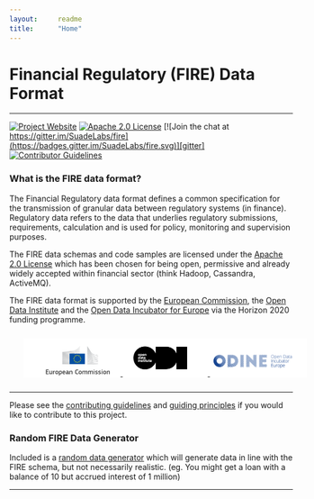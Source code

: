 ```yaml
---
layout:		readme
title:		"Home"
---
```


# Financial Regulatory (FIRE) Data Format

---

[![Project Website](https://img.shields.io/badge/website-fire-red.svg)][fire]
[![Apache 2.0 License](https://img.shields.io/badge/LICENSE-Apache_2.0-yellow.svg)][license]
[![Join the chat at https://gitter.im/SuadeLabs/fire](https://badges.gitter.im/SuadeLabs/fire.svg)][gitter]
[![Contributor Guidelines](https://img.shields.io/badge/contributor-guidelines-lightgrey.svg)][contributing]

### What is the FIRE data format?
The Financial Regulatory data format defines a common specification for the transmission of granular data between regulatory systems (in finance). Regulatory data refers to the data that underlies regulatory submissions, requirements, calculation and is used for policy, monitoring and supervision purposes.

The FIRE data schemas and code samples are licensed under the [Apache 2.0 License][apache] which has been chosen for being open, permissive and already widely accepted within financial sector (think Hadoop, Cassandra, ActiveMQ).

The FIRE data format is supported by the [European Commission][euc], the [Open Data Institute][odi] and the [Open Data Incubator for Europe][odine] via the Horizon 2020 funding programme.


<div class="image-group" style="width:100%; height:auto; margin:25px; text-align:center; background-color: white">
    <a href="http://ec.europa.eu/index_en.htm" target="_blank">
        <img src="/documentation/images/eu_commission.png" width="30%"/>
    </a>
    <a href="http://opendata.institute/" target="_blank">
        <img src="./documentation/images/odi.png" width="30%"/>
    </a>
    <a href="https://opendataincubator.eu/" target="_blank">
        <img src="./documentation/images/odine.png" width="30%"/>
    </a>
</div>

---

Please see the [contributing guidelines][contributing] and [guiding principles][guiding-principles] if you would like to contribute to this project.

### Random FIRE Data Generator
Included is a [random data generator][random-fire] which will generate data in line with the FIRE schema, but not necessarily realistic. (eg. You might get a loan with a balance of 10 but accrued interest of 1 million) 

---
[fire]:         https://suade.org/fire/
[license]:      https://github.com/SuadeLabs/fire/blob/master/LICENSE
[gitter]:       https://gitter.im/SuadeLabs/fire
[contributing]: https://github.com/SuadeLabs/fire/blob/master/CONTRIBUTING.md
[guiding-principles]: https://github.com/SuadeLabs/fire/blob/master/guiding_principles.md
[apache]:	http://www.apache.org/licenses/LICENSE-2.0
[euc]:		http://ec.europa.eu/index_en.htm
[odi]:		http://opendata.institute/
[odine]:	https://opendataincubator.eu/
[random-fire]:      https://github.com/SuadeLabs/fire/blob/master/random_fire_generator.py
